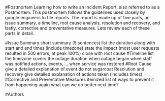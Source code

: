 #Postmortem
Learning how to write an Incident Report, also referred to as a Postmortem. This postmortem follows the guidelines used closely by google engineers to file reports. The report is made up of five parts, an issue summary, a timeline, root cause analysis, resolution and recovery, and lastly, corrective and preventative measures. Lets review each of these parts in detail.

#Issue Summary
short summary (5 sentences)
list the duration along with start and end times (include timezone)
state the impact (most user requests resulted in 500 errors, at peak 100%)
close with root cause
#Timeline
list the timezone
covers the outage duration
when outage began
when staff was notified
actions, events, …
when service was restored
#Root Cause
give a detailed explanation of event
do not sugarcoat
Resolution and recovery
give detailed explanation of actions taken (includes times)
#Corrective and Preventative Measures
itemized list of ways to prevent it from happening again
what can we do better next time?

#Authors <Benson Kingori>
